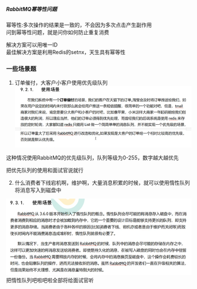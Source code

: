 
##### RabbitMQ幂等性问题    
幂等性:多次操作的结果是一致的，不会因为多次点击产生副作用      
问到幂等性问题，就是问你如何防止重复消费

解决方案可以用唯一ID     
最佳解决方案是利用Redis的setnx，天生具有幂等性     


### 一些场景题  
1. 订单催付，大客户小客户使用优先级队列    
![img_117.png](img_117.png)   

这种情况使用RabbitMQ的优先级队列，队列等级为0-255，数字越大越优先   

把优先队列的使用和面试官说就行   

2. 什么消费者下线宕机啊，维护啊，大量消息积累的时候，就可以使用惰性队列将消息写入到磁盘中      

![img_118.png](img_118.png)    
把惰性队列吧啦吧啦全部将给面试官听   

